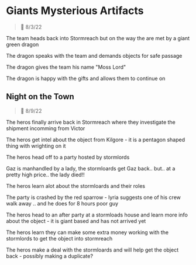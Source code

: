 # Giants Mysterious Artifacts

> :calendar: 8/3/22

The team heads back into Stormreach but on the way the are met by a giant green dragon 

The dragon speaks with the team and demands objects for safe passage

The dragon gives the team his name "Moss Lord"

The dragon is happy with the gifts and allows them to continue on 

## Night on the Town
	
> :calendar: 8/9/22

The heros finally arrive back in Stormreach where they investigate the shipment incomming from Victor

The heros get intel about the object from Kilgore - it is a pentagon shaped thing with wrighting on it 

The heros head off to a party hosted by stormlords

Gaz is manhandled by a lady, the stormloards get Gaz back.. but.. at a pretty high price.. the lady died!!

The heros learn alot about the stormloards and their roles

The party is crashed by the red sparrow - lyria suggests one of his crew walk away .. and he does for 8 hours poor guy

The heros head to an after party at a stormloads house and learn more info about the object - it is giant based and has not arrived yet

The heros learn they can make some extra money working with the stormlords to get the object into stormreach

The heros make a deal with the stormloards and will help get the object back - possibly making a duplicate?


